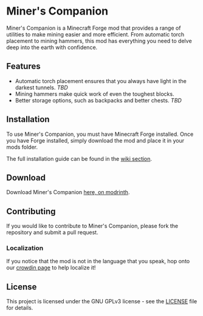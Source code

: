 # Miner's Companion

Miner's Companion is a Minecraft Forge mod that provides a range of utilities to make mining easier and more efficient. From automatic torch placement to mining hammers, this mod has everything you need to delve deep into the earth with confidence.

## Features

- Automatic torch placement ensures that you always have light in the darkest tunnels. *TBD*
- Mining hammers make quick work of even the toughest blocks.
- Better storage options, such as backpacks and better chests. *TBD*

## Installation

To use Miner's Companion, you must have Minecraft Forge installed. Once you have Forge installed, simply download the mod and place it in your mods folder.

The full installation guide can be found in the [wiki section](https://github.com/km127pl/minerscompanion/wiki).

## Download

Download Miner's Companion [here, on modrinth](https://modrinth.com/mod/minerscompanion).

## Contributing

If you would like to contribute to Miner's Companion, please fork the repository and submit a pull request.

### Localization

If you notice that the mod is not in the language that you speak, hop onto our [crowdin page](https://crowdin.com/project/miners-companion) to help localize it!

## License

This project is licensed under the GNU GPLv3 license - see the [LICENSE](LICENSE) file for details.

